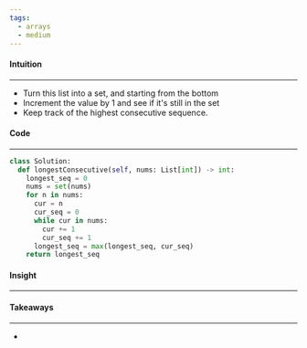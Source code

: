 ```yaml
---
tags:
  - arrays
  - medium
---
```


#### Intuition
---
- Turn this list into a set, and starting from the bottom
- Increment the value by 1 and see if it's still in the set
- Keep track of the highest consecutive sequence.

#### Code
---

```python
class Solution:
  def longestConsecutive(self, nums: List[int]) -> int:
    longest_seq = 0
    nums = set(nums)
    for n in nums:
      cur = n
      cur_seq = 0
      while cur in nums:
        cur += 1
        cur_seq += 1
      longest_seq = max(longest_seq, cur_seq)
    return longest_seq

```

#### Insight
---


#### Takeaways
---
- 